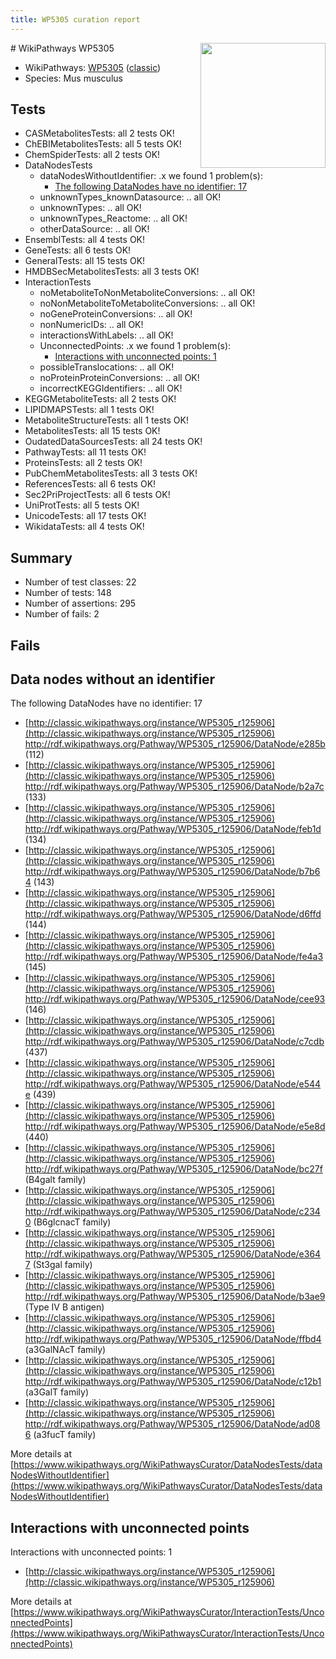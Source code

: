 ```yaml
---
title: WP5305 curation report
---
```


<img style="float: right; width: 200px" src="https://upload.wikimedia.org/wikipedia/commons/thumb/8/83/Wplogo_with_text_500.png/640px-Wplogo_with_text_500.png" />
# WikiPathways WP5305

* WikiPathways: [WP5305](https://wikipathways.org/pathways/WP5305) ([classic](https://classic.wikipathways.org/instance/WP5305))
* Species: Mus musculus
## Tests
* CASMetabolitesTests: all 2 tests OK!
* ChEBIMetabolitesTests: all 5 tests OK!
* ChemSpiderTests: all 2 tests OK!
* DataNodesTests
    * dataNodesWithoutIdentifier: .x we found 1 problem(s):
        * [The following DataNodes have no identifier: 17](#8792c497)
    * unknownTypes_knownDatasource: .. all OK!
    * unknownTypes: .. all OK!
    * unknownTypes_Reactome: .. all OK!
    * otherDataSource: .. all OK!
* EnsemblTests: all 4 tests OK!
* GeneTests: all 6 tests OK!
* GeneralTests: all 15 tests OK!
* HMDBSecMetabolitesTests: all 3 tests OK!
* InteractionTests
    * noMetaboliteToNonMetaboliteConversions: .. all OK!
    * noNonMetaboliteToMetaboliteConversions: .. all OK!
    * noGeneProteinConversions: .. all OK!
    * nonNumericIDs: .. all OK!
    * interactionsWithLabels: .. all OK!
    * UnconnectedPoints: .x we found 1 problem(s):
        * [Interactions with unconnected points: 1](#35a61ad9)
    * possibleTranslocations: .. all OK!
    * noProteinProteinConversions: .. all OK!
    * incorrectKEGGIdentifiers: .. all OK!
* KEGGMetaboliteTests: all 2 tests OK!
* LIPIDMAPSTests: all 1 tests OK!
* MetaboliteStructureTests: all 1 tests OK!
* MetabolitesTests: all 15 tests OK!
* OudatedDataSourcesTests: all 24 tests OK!
* PathwayTests: all 11 tests OK!
* ProteinsTests: all 2 tests OK!
* PubChemMetabolitesTests: all 3 tests OK!
* ReferencesTests: all 6 tests OK!
* Sec2PriProjectTests: all 6 tests OK!
* UniProtTests: all 5 tests OK!
* UnicodeTests: all 17 tests OK!
* WikidataTests: all 4 tests OK!


## Summary

* Number of test classes: 22
* Number of tests: 148
* Number of assertions: 295
* Number of fails: 2

## Fails

<a name="8792c497" />

## Data nodes without an identifier

The following DataNodes have no identifier: 17

* [http://classic.wikipathways.org/instance/WP5305_r125906](http://classic.wikipathways.org/instance/WP5305_r125906) http://rdf.wikipathways.org/Pathway/WP5305_r125906/DataNode/e285b (112)
* [http://classic.wikipathways.org/instance/WP5305_r125906](http://classic.wikipathways.org/instance/WP5305_r125906) http://rdf.wikipathways.org/Pathway/WP5305_r125906/DataNode/b2a7c (133)
* [http://classic.wikipathways.org/instance/WP5305_r125906](http://classic.wikipathways.org/instance/WP5305_r125906) http://rdf.wikipathways.org/Pathway/WP5305_r125906/DataNode/feb1d (134)
* [http://classic.wikipathways.org/instance/WP5305_r125906](http://classic.wikipathways.org/instance/WP5305_r125906) http://rdf.wikipathways.org/Pathway/WP5305_r125906/DataNode/b7b64 (143)
* [http://classic.wikipathways.org/instance/WP5305_r125906](http://classic.wikipathways.org/instance/WP5305_r125906) http://rdf.wikipathways.org/Pathway/WP5305_r125906/DataNode/d6ffd (144)
* [http://classic.wikipathways.org/instance/WP5305_r125906](http://classic.wikipathways.org/instance/WP5305_r125906) http://rdf.wikipathways.org/Pathway/WP5305_r125906/DataNode/fe4a3 (145)
* [http://classic.wikipathways.org/instance/WP5305_r125906](http://classic.wikipathways.org/instance/WP5305_r125906) http://rdf.wikipathways.org/Pathway/WP5305_r125906/DataNode/cee93 (146)
* [http://classic.wikipathways.org/instance/WP5305_r125906](http://classic.wikipathways.org/instance/WP5305_r125906) http://rdf.wikipathways.org/Pathway/WP5305_r125906/DataNode/c7cdb (437)
* [http://classic.wikipathways.org/instance/WP5305_r125906](http://classic.wikipathways.org/instance/WP5305_r125906) http://rdf.wikipathways.org/Pathway/WP5305_r125906/DataNode/e544e (439)
* [http://classic.wikipathways.org/instance/WP5305_r125906](http://classic.wikipathways.org/instance/WP5305_r125906) http://rdf.wikipathways.org/Pathway/WP5305_r125906/DataNode/e5e8d (440)
* [http://classic.wikipathways.org/instance/WP5305_r125906](http://classic.wikipathways.org/instance/WP5305_r125906) http://rdf.wikipathways.org/Pathway/WP5305_r125906/DataNode/bc27f (B4galt family)
* [http://classic.wikipathways.org/instance/WP5305_r125906](http://classic.wikipathways.org/instance/WP5305_r125906) http://rdf.wikipathways.org/Pathway/WP5305_r125906/DataNode/c2340 (B6glcnacT family)
* [http://classic.wikipathways.org/instance/WP5305_r125906](http://classic.wikipathways.org/instance/WP5305_r125906) http://rdf.wikipathways.org/Pathway/WP5305_r125906/DataNode/e3647 (St3gal family)
* [http://classic.wikipathways.org/instance/WP5305_r125906](http://classic.wikipathways.org/instance/WP5305_r125906) http://rdf.wikipathways.org/Pathway/WP5305_r125906/DataNode/b3ae9 (Type IV B antigen)
* [http://classic.wikipathways.org/instance/WP5305_r125906](http://classic.wikipathways.org/instance/WP5305_r125906) http://rdf.wikipathways.org/Pathway/WP5305_r125906/DataNode/ffbd4 (a3GalNAcT
family)
* [http://classic.wikipathways.org/instance/WP5305_r125906](http://classic.wikipathways.org/instance/WP5305_r125906) http://rdf.wikipathways.org/Pathway/WP5305_r125906/DataNode/c12b1 (a3GalT family)
* [http://classic.wikipathways.org/instance/WP5305_r125906](http://classic.wikipathways.org/instance/WP5305_r125906) http://rdf.wikipathways.org/Pathway/WP5305_r125906/DataNode/ad086 (a3fucT family)


More details at [https://www.wikipathways.org/WikiPathwaysCurator/DataNodesTests/dataNodesWithoutIdentifier](https://www.wikipathways.org/WikiPathwaysCurator/DataNodesTests/dataNodesWithoutIdentifier)

<a name="35a61ad9" />

## Interactions with unconnected points

Interactions with unconnected points: 1

* [http://classic.wikipathways.org/instance/WP5305_r125906](http://classic.wikipathways.org/instance/WP5305_r125906)


More details at [https://www.wikipathways.org/WikiPathwaysCurator/InteractionTests/UnconnectedPoints](https://www.wikipathways.org/WikiPathwaysCurator/InteractionTests/UnconnectedPoints)

